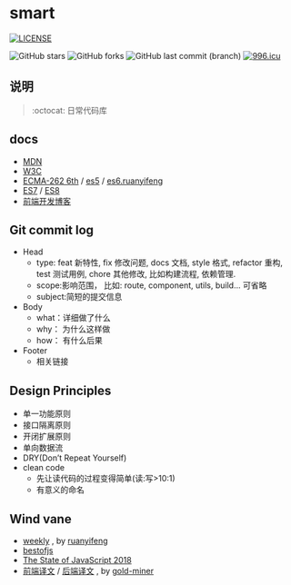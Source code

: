 # smart

[![LICENSE](https://img.shields.io/badge/license-MIT%20(The%20996%20Prohibited%20License)-blue.svg)](https://github.com/996icu/996.ICU/blob/master/LICENSE) 

![GitHub stars](https://img.shields.io/github/stars/xiaoyueyue165/smart.svg)
![GitHub forks](https://img.shields.io/github/forks/xiaoyueyue165/smart.svg)
![GitHub last commit (branch)](https://img.shields.io/github/last-commit/xiaoyueyue165/smart.svg) [![996.icu](https://img.shields.io/badge/link-996.icu-red.svg)](https://996.icu)

## 说明
> :octocat: 日常代码库

## docs

- [MDN](https://developer.mozilla.org/zh-CN/)
- [W3C](https://www.w3.org/TR/)
- [ECMA-262 6th](https://www.ecma-international.org/ecma-262/6.0/) / [es5](https://yanhaijing.com/es5/) / [es6.ruanyifeng](http://es6.ruanyifeng.com/)
- [ES7](http://www.ecma-international.org/ecma-262/7.0/index.html) / [ES8](http://www.ecma-international.org/ecma-262/8.0/index.html)
- [前端开发博客](http://caibaojian.com/book/)

## Git commit log

* Head
  * type: feat 新特性, fix 修改问题, docs 文档, style 格式, refactor 重构, test 测试用例, chore 其他修改, 比如构建流程, 依赖管理.
  * scope:影响范围， 比如: route, component, utils, build... 可省略
  * subject:简短的提交信息
* Body
  * what：详细做了什么
  * why： 为什么这样做
  * how： 有什么后果
* Footer
  * 相关链接
  
## Design Principles

- 单一功能原则
- 接口隔离原则
- 开闭扩展原则
- 单向数据流
- DRY(Don’t Repeat Yourself)
- clean code
  + 先让读代码的过程变得简单(读:写>10:1)
  + 有意义的命名

 ## Wind vane
 
- [weekly](https://github.com/ruanyf/weekly) , by [ruanyifeng](https://github.com/ruanyf/weekly)
- [bestofjs](https://bestofjs.org/)
- [The State of JavaScript 2018](https://2018.stateofjs.com/)
- [前端译文](https://github.com/xitu/gold-miner/blob/master/front-end.md) / [后端译文](https://github.com/xitu/gold-miner/blob/master/backend.md) , by [gold-miner](https://github.com/xitu/gold-miner)
